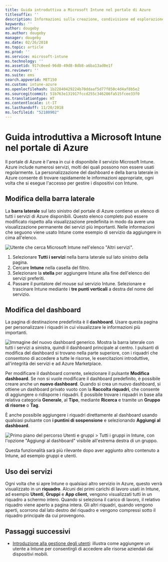 ```yaml
---
title: Guida introduttiva a Microsoft Intune nel portale di Azure
titlesuffix: ''
description: Informazioni sulla creazione, condivisione ed esplorazione dei dashboard di Intune nel portale di Azure.
keywords: ''
author: dougeby
ms.author: dougeby
manager: dougeby
ms.date: 02/26/2018
ms.topic: article
ms.prod: ''
ms.service: microsoft-intune
ms.technology: ''
ms.assetid: 917c0eed-96d0-49d8-8db8-a6ba13ad0e1f
ms.reviewer: ''
ms.suite: ems
search.appverid: MET150
ms.custom: intune-azure
ms.openlocfilehash: 1b22840429224b70ddaaf5d77f850c4d4af8b5e2
ms.sourcegitcommit: 51b763e131917fccd255c346286fa515fcee33f0
ms.translationtype: HT
ms.contentlocale: it-IT
ms.lasthandoff: 11/20/2018
ms.locfileid: "52180902"
---
```

# <a name="getting-started-with-microsoft-intune-in-the-azure-portal"></a>Guida introduttiva a Microsoft Intune nel portale di Azure

Il portale di Azure è l'area in cui è disponibile il servizio Microsoft Intune. Azure include numerosi servizi, molti dei quali possono non essere usati regolarmente. La personalizzazione del dashboard e della barra laterale in Azure consente di trovare rapidamente le informazioni appropriate, ogni volta che si esegue l'accesso per gestire i dispositivi con Intune.

## <a name="changing-the-sidebar"></a>Modifica della barra laterale

La __barra laterale__ sul lato sinistro del portale di Azure contiene un elenco di tutti i servizi di Azure disponibili. Questo elenco completo può essere modificato rispetto alla visualizzazione predefinita in modo da avere una visualizzazione permanente dei servizi più importanti. Nelle informazioni che seguono viene usato Intune come esempio di servizio da aggiungere in cima all'elenco.

![Utente che cerca Microsoft Intune nell'elenco "Altri servizi".](./media/azure-add-intune1.png)

1. Selezionare **Tutti i servizi** nella barra laterale sul lato sinistro della pagina.
2. Cercare **Intune** nella casella del filtro.
3. Selezionare la **stella** per aggiungere Intune alla fine dell'elenco dei servizi preferiti.
4. Passare il puntatore del mouse sul servizio Intune. Selezionare e trascinare Intune mediante i **tre punti verticali** a destra del nome del servizio.

## <a name="changing-the-dashboard"></a>Modifica del dashboard

La pagina di destinazione predefinita è il **dashboard**. Usare questa pagina per personalizzare i riquadri in cui visualizzare le informazioni più importanti.

![Immagine del nuovo dashboard generico. Mostra la barra laterale con tutti i servizi a sinistra, quindi il dashboard principale al centro. I pulsanti di modifica del dashboard si trovano nella parte superiore, con i riquadri che consentono di accedere a tutte le risorse, le esercitazioni introduttive, all'integrità dei servizi e ad Azure Marketplace.](./media/azure-default-dashboard.png)

Per modificare il dashboard corrente, selezionare il pulsante **Modifica dashboard**. Se non si vuole modificare il dashboard predefinito, è possibile creare anche un **nuovo dashboard**. Quando si crea un nuovo dashboard, si ottiene un dashboard privato vuoto con la **Raccolta riquadri**, che consente di aggiungere o ridisporre i riquadri. È possibile trovare i riquadri in base alla relativa categoria **Generale**, al **Tipo**, mediante **Ricerca** e tramite un **Gruppo di risorse** o **Tag**.

È anche possibile aggiungere i riquadri direttamente al dashboard usando qualsiasi pulsante con **i puntini di sospensione** e selezionando **Aggiungi al dashboard**.

![Primo piano del percorso Utenti e gruppi > Tutti i gruppi in Intune, con l'opzione "Aggiungi al dashboard" visibile all'estrema destra di un gruppo.](./media/azure-pin-to-dashboard.png)

Questa funzionalità sarà più rilevante dopo aver aggiunto altro contenuto a Intune, ad esempio gruppi e utenti.

## <a name="using-services"></a>Uso dei servizi

Ogni volta che si apre Intune o qualsiasi altro servizio in Azure, questo verrà visualizzato in un **riquadro**. Alcuni dei primi carichi di lavoro usati in Intune, ad esempio **Utenti**, **Gruppi** e **App client**, vengono visualizzati tutti in un riquadro a schermo intero. Quando si seleziona il carico di lavoro, il relativo riquadro viene aperto a pagina intera. Gli altri riquadri, quando vengono aperti, scorrono dal lato destro del riquadro e vengono compressi sotto il riquadro principale da cui provengono.

## <a name="next-steps"></a>Passaggi successivi

* [Introduzione alla gestione degli utenti](get-started-users.md): illustra come aggiungere un utente a Intune per consentirgli di accedere alle risorse aziendali dai dispositivi mobili.
